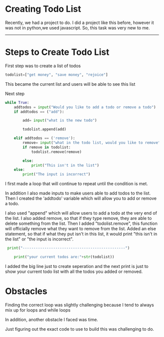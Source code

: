 # Creating Todo List
Recently, we had a project to do. I did a project like this before, however it was not in python,we used javascript. So, this task was very new to me.  

---

# Steps to Create Todo List 
First step was to create a list of todos 
```python 
todolist=["get money", "save money", "rejoice"]
``` 
This became the current list and users will be able to see this list  

Next step 
```python 
while True:
    addtodos = input("Would you like to add a todo or remove a todo") 
    if addtodos == ("add"): 

        add= input("what is the new todo") 

        todolist.append(add) 

    elif addtodos == ('remove'): 
        remove= input("what in the todo list, would you like to remove") 
        if remove in todolist:  
            todolist.remove(remove)

        else: 
            print("This isn't in the list")  
    else: 
        print("The input is incorrect")    
``` 
I first made a loop that will continue to repeat until the condition is met.

In addition I also made inputs to make users able to add todos to the list. Then I created the 'addtodo' variable which will allow you to add or remove a todo.

 I also used "append" which will allow users to add a todo at the very end of the list. I also added remove, so that if they type remove, they are able to delete something from the list. Then I added "todolist.remove", this function will officially remove what they want to remove from the list. Added an else statement, so that if what they put isn't in this list, it would print "this isn't in the list" or "the input is incorrect".  

```python 
 print("-----------------------------------------------") 

    print("your current todos are:"+str(todolist)) 
```
I added the big line just to create seperation and the next print is just to show your current todo list with all the todos you added or removed. 

# Obstacles  

Finding the correct loop was slightly challenging because I tend to always mix up for loops and while loops 

In addition, another obstacle I faced was time.

Just figuring out the exact code to use to build this was challenging to do.


